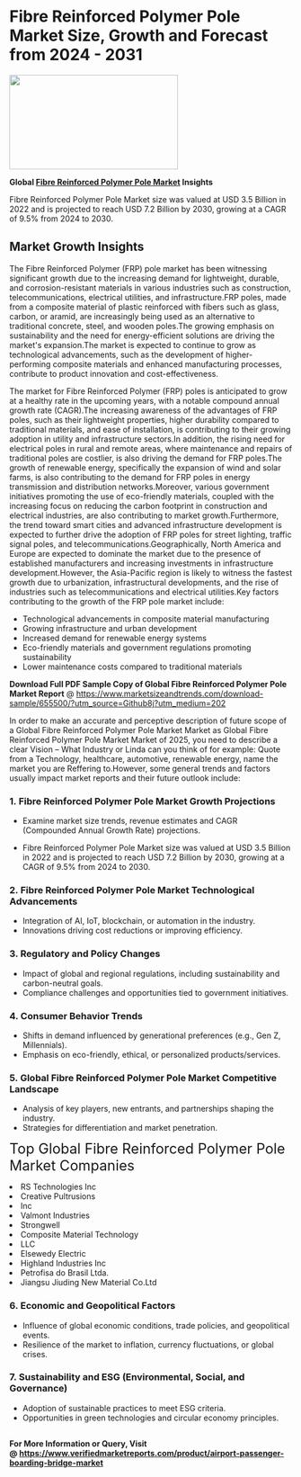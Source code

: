 <H1>Fibre Reinforced Polymer Pole Market Size, Growth and Forecast from 2024 - 2031</H1><img class="aligncenter size-medium wp-image-584254" src="https://thirdeyenews.in/wp-content/uploads/2024/09/Global-Market-Research-300x168.jpeg" alt="" width="300" height="168" /><p><strong>Global&nbsp;<a href="https://www.marketsizeandtrends.com/download-sample/655500/?utm_source=Github8j?utm_medium=202">Fibre Reinforced Polymer Pole Market</a> Insights</strong></p><p>Fibre Reinforced Polymer Pole Market size was valued at USD 3.5 Billion in 2022 and is projected to reach USD 7.2 Billion by 2030, growing at a CAGR of 9.5% from 2024 to 2030.</p><p><h2>Market Growth Insights</h2> <p>The Fibre Reinforced Polymer (FRP) pole market has been witnessing significant growth due to the increasing demand for lightweight, durable, and corrosion-resistant materials in various industries such as construction, telecommunications, electrical utilities, and infrastructure.FRP poles, made from a composite material of plastic reinforced with fibers such as glass, carbon, or aramid, are increasingly being used as an alternative to traditional concrete, steel, and wooden poles.The growing emphasis on sustainability and the need for energy-efficient solutions are driving the market's expansion.The market is expected to continue to grow as technological advancements, such as the development of higher-performing composite materials and enhanced manufacturing processes, contribute to product innovation and cost-effectiveness.</p> <p>The market for Fibre Reinforced Polymer (FRP) poles is anticipated to grow at a healthy rate in the upcoming years, with a notable compound annual growth rate (CAGR).The increasing awareness of the advantages of FRP poles, such as their lightweight properties, higher durability compared to traditional materials, and ease of installation, is contributing to their growing adoption in utility and infrastructure sectors.In addition, the rising need for electrical poles in rural and remote areas, where maintenance and repairs of traditional poles are costlier, is also driving the demand for FRP poles.The growth of renewable energy, specifically the expansion of wind and solar farms, is also contributing to the demand for FRP poles in energy transmission and distribution networks.Moreover, various government initiatives promoting the use of eco-friendly materials, coupled with the increasing focus on reducing the carbon footprint in construction and electrical industries, are also contributing to market growth.Furthermore, the trend toward smart cities and advanced infrastructure development is expected to further drive the adoption of FRP poles for street lighting, traffic signal poles, and telecommunications.Geographically, North America and Europe are expected to dominate the market due to the presence of established manufacturers and increasing investments in infrastructure development.However, the Asia-Pacific region is likely to witness the fastest growth due to urbanization, infrastructural developments, and the rise of industries such as telecommunications and electrical utilities.Key factors contributing to the growth of the FRP pole market include: <ul> <li>Technological advancements in composite material manufacturing</li> <li>Growing infrastructure and urban development</li> <li>Increased demand for renewable energy systems</li> <li>Eco-friendly materials and government regulations promoting sustainability</li> <li>Lower maintenance costs compared to traditional materials</li> </ul> <p><span class=""><strong>Download Full PDF Sample Copy of Global Fibre Reinforced Polymer Pole Market Report</strong> @ <a href="https://www.marketsizeandtrends.com/download-sample/655500/?utm_source=Github8j?utm_medium=202" target="_blank">https://www.marketsizeandtrends.com/download-sample/655500/?utm_source=Github8j?utm_medium=202</a></span></p><p>In order to make an accurate and perceptive description of future scope of a Global&nbsp;Fibre Reinforced Polymer Pole Market Market as Global&nbsp;Fibre Reinforced Polymer Pole Market Market of 2025, you need to describe a clear Vision &ndash; What Industry or Linda can you think of for example: Quote from a Technology, healthcare, automotive, renewable energy, name the market you are Reffering to.However, some general trends and factors usually impact market reports and their future outlook include:</p><h3>1.&nbsp;<strong>Fibre Reinforced Polymer Pole Market Growth Projections</strong></h3><ul><li>Examine market size trends, revenue estimates and CAGR (Compounded Annual Growth Rate) projections.</li><li><p>Fibre Reinforced Polymer Pole Market size was valued at USD 3.5 Billion in 2022 and is projected to reach USD 7.2 Billion by 2030, growing at a CAGR of 9.5% from 2024 to 2030.</p></li></ul><h3>2.&nbsp;<strong>Fibre Reinforced Polymer Pole Market Technological Advancements</strong></h3><ul><li>Integration of AI, IoT, blockchain, or automation in the industry.</li><li>Innovations driving cost reductions or improving efficiency.</li></ul><h3>3.&nbsp;<strong>Regulatory and Policy Changes</strong></h3><ul><li>Impact of global and regional regulations, including sustainability and carbon-neutral goals.</li><li>Compliance challenges and opportunities tied to government initiatives.</li></ul><h3>4.&nbsp;<strong>Consumer Behavior Trends</strong></h3><ul><li>Shifts in demand influenced by generational preferences (e.g., Gen Z, Millennials).</li><li>Emphasis on eco-friendly, ethical, or personalized products/services.</li></ul><h3>5.&nbsp;<strong>Global Fibre Reinforced Polymer Pole Market Competitive Landscape</strong></h3><ul><li>Analysis of key players, new entrants, and partnerships shaping the industry.</li><li>Strategies for differentiation and market penetration.</li></ul><p data-pm-slice="1 1 []"><span style="color: inherit; font-family: inherit; font-size: 25px;">Top Global Fibre Reinforced Polymer Pole Market Companies</span></p><div class="" data-test-id=""><p><li>RS Technologies Inc</li><li> Creative Pultrusions</li><li> Inc</li><li> Valmont Industries</li><li> Strongwell</li><li> Composite Material Technology</li><li> LLC</li><li> Elsewedy Electric</li><li> Highland Industries Inc</li><li> Petrofisa do Brasil Ltda.</li><li> Jiangsu Jiuding New Material Co.Ltd</li></p></div><h3>6.&nbsp;<strong>Economic and Geopolitical Factors</strong></h3><ul><li>Influence of global economic conditions, trade policies, and geopolitical events.</li><li>Resilience of the market to inflation, currency fluctuations, or global crises.</li></ul><h3>7.&nbsp;<strong>Sustainability and ESG (Environmental, Social, and Governance)</strong></h3><ul><li>Adoption of sustainable practices to meet ESG criteria.</li><li>Opportunities in green technologies and circular economy principles.</li></ul><h2><strong style="font-size: 14px;">For More Information or Query, Visit @&nbsp;</strong><a style="background-color: #ffffff; font-size: 14px;" href="https://www.marketsizeandtrends.com/report/fibre-reinforced-polymer-pole-market/" target="_blank">https://www.verifiedmarketreports.com/product/airport-passenger-boarding-bridge-market</a></h2>